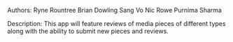 Authors:
Ryne Rountree
Brian Dowling
Sang Vo
Nic Rowe
Purnima Sharma

Description: This app will feature reviews of media pieces  of different types along with the ability to submit new pieces and reviews.